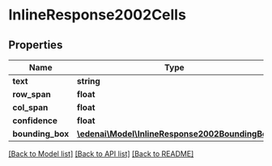 # InlineResponse2002Cells

## Properties
Name | Type | Description | Notes
------------ | ------------- | ------------- | -------------
**text** | **string** |  | [optional] 
**row_span** | **float** |  | [optional] 
**col_span** | **float** |  | [optional] 
**confidence** | **float** |  | [optional] 
**bounding_box** | [**\edenai\Model\InlineResponse2002BoundingBox**](InlineResponse2002BoundingBox.md) |  | [optional] 

[[Back to Model list]](../README.md#documentation-for-models) [[Back to API list]](../README.md#documentation-for-api-endpoints) [[Back to README]](../README.md)


